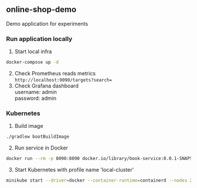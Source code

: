 ## online-shop-demo

Demo application for experiments

### Run application locally
1. Start local infra
```bash
docker-compose up -d
```
2. Check Prometheus reads metrics<br/>
   `http://localhost:9090/targets?search=`
3. Check Grafana dashboard<br/>
   username: admin<br/>
   password: admin

### Kubernetes
1. Build image<br/>
```bash
./gradlew bootBuildImage
```
2. Run service in Docker
```bash
docker run --rm -p 8090:8090 docker.io/library/book-service:0.0.1-SNAPSHOT
```
3. Start Kubernetes with profile name 'local-cluster'
```bash
minikube start --driver=docker --container-runtime=containerd --nodes 3 -p local-cluster
```
